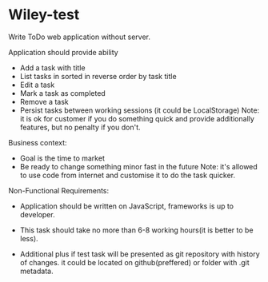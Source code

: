 # Wiley-test
Write ToDo web application without server.

Application should provide ability
* Add a task with title
* List tasks in sorted in reverse order by task title
* Edit a task
* Mark a task as completed
* Remove a task
* Persist tasks between working sessions (it could be LocalStorage)
Note: it is ok for customer if you do something quick and provide additionally features, but no penalty if you don't.

Business context:
* Goal is the time to market
* Be ready to change something minor fast in the future
Note: it's allowed to use code from internet and customise it to do the task quicker.

Non-Functional Requirements:
* Application should be written on JavaScript, frameworks is up to developer.
* This task should take no more than 6-8 working hours(it is better to be less).

* Additional plus if test task will be presented as git repository with history of changes. it could be located on github(preffered) or folder with .git metadata.
